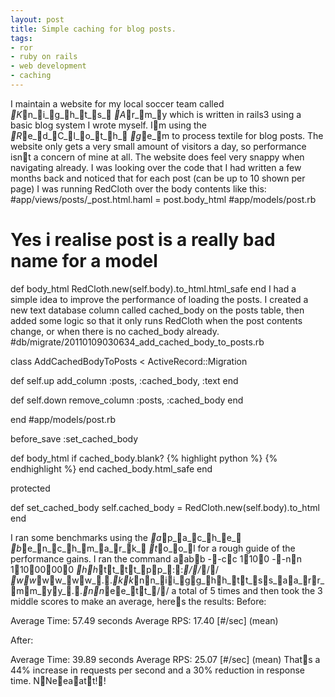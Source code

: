 ```yaml
---
layout: post
title: Simple caching for blog posts.
tags:
- ror
- ruby on rails
- web development
- caching
---
```

I maintain a website for my local soccer team called _K_n_i_g_h_t_s_ _A_r_m_y which is
written in rails3 using a basic blog system I wrote myself. Im using the
_R_e_d_C_l_o_t_h_ _g_e_m to process textile for blog posts.
The website only gets a very small amount of visitors a day, so performance
isnt a concern of mine at all. The website does feel very snappy when
navigating already. I was looking over the code that I had written a few months
back and noticed that for each post (can be up to 10 shown per page) I was
running RedCloth over the body contents like this:
#app/views/posts/_post.html.haml
= post.body_html
#app/models/post.rb
# Yes i realise post is a really bad name for a model
def body_html
  RedCloth.new(self.body).to_html.html_safe
end
I had a simple idea to improve the performance of loading the posts. I created
a new text database column called cached_body on the posts table, then added
some logic so that it only runs RedCloth when the post contents change, or when
there is no cached_body already.
#db/migrate/20110109030634_add_cached_body_to_posts.rb

class AddCachedBodyToPosts < ActiveRecord::Migration

def self.up
  add_column :posts, :cached_body, :text
end

def self.down
  remove_column :posts, :cached_body
end

end
#app/models/post.rb

before_save :set_cached_body

def body_html
  if cached_body.blank?
{% highlight python %}
{% endhighlight %}
  end
  cached_body.html_safe
end

protected

def set_cached_body
  self.cached_body = RedCloth.new(self.body).to_html
end

I ran some benchmarks using the _a_p_a_c_h_e_ _b_e_n_c_h_m_a_r_k_ _t_o_o_l for a rough guide of the
performance gains. I ran the command aabb --cc 1100 --nn 11000000 _hh_tt_tt_pp_::_//_//
_ww_ww_ww_.._kk_nn_ii_gg_hh_tt_ss_aa_rr_mm_yy_.._nn_ee_tt_// a total of 5 times and then took the 3 middle scores to
make an average, heres the results:
Before:

  Average Time: 57.49 seconds
  Average RPS:  17.40 [#/sec] (mean)

After:

 Average Time:  39.89 seconds
 Average RPS:   25.07 [#/sec] (mean)
Thats a 44% increase in requests per second and a 30% reduction in response
time. NNeeaatt!!

